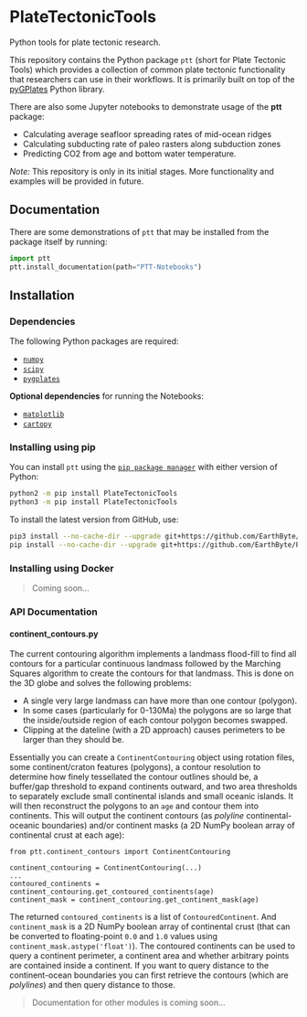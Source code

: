 # PlateTectonicTools

Python tools for plate tectonic research.

This repository contains the Python package `ptt` (short for Plate Tectonic Tools) which provides a collection of common plate tectonic functionality that researchers can use in their workflows. It is primarily built on top of the [pyGPlates](http://gplates.org/docs/pygplates/index.html) Python library.

There are also some Jupyter notebooks to demonstrate usage of the **ptt** package:

* Calculating average seafloor spreading rates of mid-ocean ridges
* Calculating subducting rate of paleo rasters along subduction zones
* Predicting CO2 from age and bottom water temperature.

*Note:* This repository is only in its initial stages. More functionality and examples will be provided in future.


## Documentation

There are some demonstrations of `ptt` that may be installed from the package itself by running:

```python
import ptt
ptt.install_documentation(path="PTT-Notebooks")
```

## Installation

### Dependencies

The following Python packages are required:

- [`numpy`](http://numpy.org)
- [`scipy`](https://scipy.org)
- [`pygplates`](http://gplates.org/docs/pygplates/pygplates_getting_started.html#installation)

__Optional dependencies__ for running the Notebooks:

- [`matplotlib`](https://matplotlib.org/)
- [`cartopy`](https://scitools.org.uk/cartopy/docs/latest/)

### Installing using pip

You can install `ptt` using the
[`pip package manager`](https://pypi.org/project/pip/) with either version of Python:

```bash
python2 -m pip install PlateTectonicTools
python3 -m pip install PlateTectonicTools
```

To install the latest version from GitHub, use:

```bash
pip3 install --no-cache-dir --upgrade git+https://github.com/EarthByte/PlateTectonicTools
pip install --no-cache-dir --upgrade git+https://github.com/EarthByte/PlateTectonicTools
```

### Installing using Docker

> Coming soon...


### API Documentation

#### continent_contours.py

The current contouring algorithm implements a landmass flood-fill to find all contours for a particular continuous landmass followed by the Marching Squares algorithm to create the contours for that landmass. This is done on the 3D globe and solves the following problems:

*	A single very large landmass can have more than one contour (polygon).
*	In some cases (particularly for 0-130Ma) the polygons are so large that the inside/outside region of each contour polygon becomes swapped.
*	Clipping at the dateline (with a 2D approach) causes perimeters to be larger than they should be.

Essentially you can create a `ContinentContouring` object using rotation files, some continent/craton features (polygons), a contour resolution to determine how finely tessellated the contour outlines should be, a buffer/gap threshold to expand continents outward, and two area thresholds to separately exclude small continental islands and small oceanic islands. It will then reconstruct the polygons to an `age` and contour them into continents. This will output the continent contours (as *polyline* continental-oceanic boundaries) and/or continent masks (a 2D NumPy boolean array of continental crust at each age):

```
from ptt.continent_contours import ContinentContouring

continent_contouring = ContinentContouring(...)
...
contoured_continents = continent_contouring.get_contoured_continents(age)
continent_mask = continent_contouring.get_continent_mask(age)
```

The returned `contoured_continents` is a list of `ContouredContinent`. And `continent_mask` is a 2D NumPy boolean array of continental crust (that can be converted to floating-point `0.0` and `1.0` values using `continent_mask.astype('float')`). The contoured continents can be used to query a continent perimeter, a continent area and whether arbitrary points are contained inside a continent. If you want to query distance to the continent-ocean boundaries you can first retrieve the contours (which are *polylines*) and then query distance to those.

> Documentation for other modules is coming soon...
